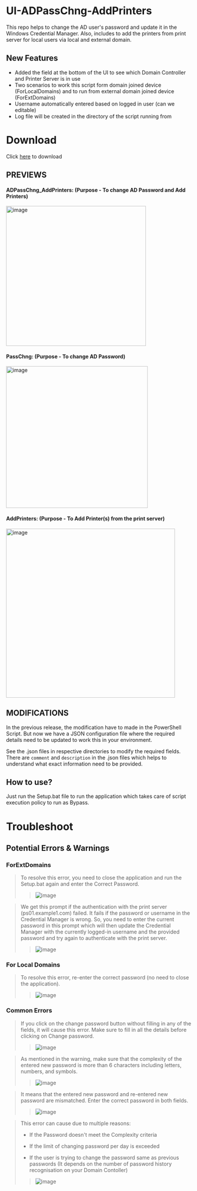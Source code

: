 # UI-ADPassChng-AddPrinters
This repo helps to change the AD user's password and update it in the Windows Credential Manager. Also, includes to add the printers from print server for local users via local and external domain.

## New Features
- Added the field at the bottom of the UI to see which Domain Controller and Printer Server is in use
- Two scenarios to work this script form domain joined device (ForLocalDomains) and to run from external domain joined device (ForExtDomains)
- Username automatically entered based on logged in user (can we editable)
- Log file will be created in the directory of the script running from

# Download
Click [here](https://github.com/Ssri7774/UI-ADPassChng-AddPrinters/releases/download/latest/UI-ADPassChng-AddPrinters-main.zip) to download

## PREVIEWS

#### ADPassChng_AddPrinters: (Purpose - To change AD Password and Add Printers)

<img width="380" alt="image" src="https://github.com/Ssri7774/UI-ADPassChng-AddPrinters/assets/95307763/6225a338-0e8f-4ec5-8838-266c97dec5f9">

#### PassChng: (Purpose - To change AD Password)

<img width="385" alt="image" src="https://github.com/Ssri7774/UI-ADPassChng-AddPrinters/assets/95307763/e95e7420-4dae-4e35-8a30-935d1c4cff7e">

#### AddPrinters: (Purpose - To Add Printer(s) from the print server)

<img width="459" alt="image" src="https://github.com/Ssri7774/UI-ADPassChng-AddPrinters/assets/95307763/d26676bf-ecd9-49ab-8d48-0affa0d19b46">


## MODIFICATIONS

In the previous release, the modification have to made in the PowerShell Script. But now we have a JSON configuration file where the required details need to be updated to work this in your environment.

See the .json files in respective directories to modify the required fields. There are `comment` and `description` in the .json files which helps to understand what exact information need to be provided.


## How to use?

Just run the Setup.bat file to run the application which takes care of script execution policy to run as Bypass.

# Troubleshoot

## Potential Errors & Warnings

### ForExtDomains

> To resolve this error, you need to close the application and run the Setup.bat again and enter the Correct Password.
>
>> ![image](https://github.com/Ssri7774/UI-ADPassChng-AddPrinters/assets/95307763/4714d444-d3ae-4d90-a621-d20a431be94e)

> We get this prompt if the authentication with the print server (ps01.example1.com) failed. It fails if the password or username in the Credential Manager is wrong. So, you need to enter the current password in this prompt which will then update the Credential Manager with the currently logged-in username and the provided password and try again to authenticate with the print server.
>
>> ![image](https://github.com/Ssri7774/UI-ADPassChng-AddPrinters/assets/95307763/87564741-1dde-4caf-83b3-c8a3f9f340cc)

### For Local Domains

> To resolve this error, re-enter the correct password (no need to close the application).
>
>> ![image](https://github.com/Ssri7774/UI-ADPassChng-AddPrinters/assets/95307763/5f0524c0-1201-40d7-b35f-e597cb0dbb28)

### Common Errors

> If you click on the change password button without filling in any of the fields, it will cause this error. Make sure to fill in all the details before clicking on Change password.
>
>> ![image](https://github.com/Ssri7774/UI-ADPassChng-AddPrinters/assets/95307763/6787e62c-3751-40ec-9e02-d8968db576f0)

> As mentioned in the warning, make sure that the complexity of the entered new password is more than 6 characters including letters, numbers, and symbols.
>
>> ![image](https://github.com/Ssri7774/UI-ADPassChng-AddPrinters/assets/95307763/44f54d8e-d5ef-41b0-acb0-658ed5af0b9f)

> It means that the entered new password and re-entered new password are mismatched. Enter the correct password in both fields.
>
>> ![image](https://github.com/Ssri7774/UI-ADPassChng-AddPrinters/assets/95307763/8c46cbef-c909-4d18-ac19-bc491ea2526a)

> This error can cause due to multiple reasons:
>
> - If the Password doesn't meet the Complexity criteria
>
> - If the limit of changing password per day is exceeded
>
> - If the user is trying to change the password same as previous passwords (It depends on the number of password history recognisation on your Domain Contoller)
>
>> ![image](https://github.com/Ssri7774/UI-ADPassChng-AddPrinters/assets/95307763/4147742c-6f27-483a-a35b-ec64abbf9f73)

